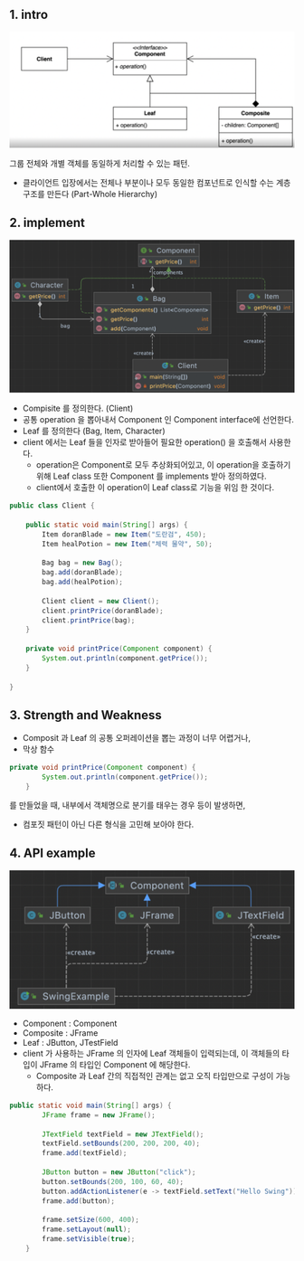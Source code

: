 ## 1. intro

![스크린샷 2023-07-05 오후 1.23.30](img/composite-01.png)

그룹 전체와 개별 객체를 동일하게 처리할 수 있는 패턴.

- 클라이언트 입장에서는 전체나 부분이나 모두 동일한 컴포넌트로 인식할 수는 계층구조를 만든다 (Part-Whole Hierarchy)







## 2. implement

![스크린샷 2023-07-05 오후 1.24.37](img/composite-02.png)





- Compisite 를 정의한다. (Client)
- 공통 operation 을 뽑아내서 Component 인 Component interface에 선언한다.
- Leaf 를 정의한다 (Bag, Item, Character)
- client 에서는 Leaf 들을 인자로 받아들어 필요한 operation() 을 호출해서 사용한다.
  - operation은 Component로 모두 추상화되어있고, 이 operation을 호출하기 위해 Leaf class 또한 Component 를 implements 받아 정의하였다.
  - client에서 호출한 이 operation이 Leaf class로 기능을 위임 한 것이다.

```java
public class Client {

    public static void main(String[] args) {
        Item doranBlade = new Item("도란검", 450);
        Item healPotion = new Item("체력 물약", 50);

        Bag bag = new Bag();
        bag.add(doranBlade);
        bag.add(healPotion);

        Client client = new Client();
        client.printPrice(doranBlade);
        client.printPrice(bag);
    }

    private void printPrice(Component component) {
        System.out.println(component.getPrice());
    }

}
```



## 3. Strength and Weakness

- Composit 과 Leaf 의 공통 오퍼레이션을 뽑는 과정이 너무 어렵거나,
- 막상 함수

```java
private void printPrice(Component component) {
        System.out.println(component.getPrice());
    }
```

를 만들었을 때, 내부에서 객체명으로 분기를 태우는 경우 등이 발생하면,

- 컴포짓 패턴이 아닌 다른 형식을 고민해 보아야 한다.





## 4. API example

![스크린샷 2023-07-05 오후 1.24.50](img/composite-03.png)





- Component : Component
- Composite : JFrame
- Leaf : JButton, JTestField
- client 가 사용하는 JFrame 의 인자에 Leaf 객체들이 입력되는데, 이 객체들의 타입이 JFrame 의 타입인 Component 에 해당한다.
  - Composite 과 Leaf 간의 직접적인 관계는 없고 오직 타입만으로 구성이 가능하다.

```java
public static void main(String[] args) {
        JFrame frame = new JFrame();

        JTextField textField = new JTextField();
        textField.setBounds(200, 200, 200, 40);
        frame.add(textField);

        JButton button = new JButton("click");
        button.setBounds(200, 100, 60, 40);
        button.addActionListener(e -> textField.setText("Hello Swing"));
        frame.add(button);

        frame.setSize(600, 400);
        frame.setLayout(null);
        frame.setVisible(true);
    }
```